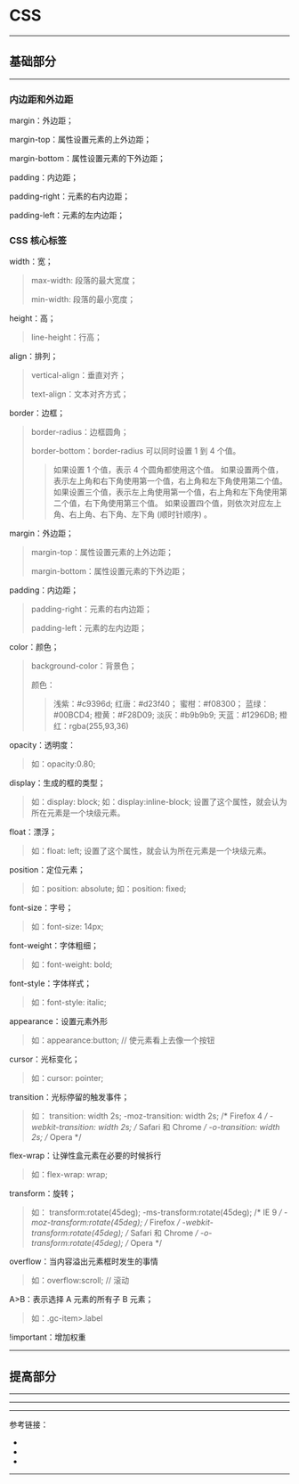 # CSS

---

## 基础部分

---

### 内边距和外边距

margin：外边距；

margin-top：属性设置元素的上外边距；

margin-bottom：属性设置元素的下外边距；

padding：内边距；

padding-right：元素的右内边距；

padding-left：元素的左内边距；

### CSS 核心标签

width：宽；
> max-width: 段落的最大宽度；
>
> min-width: 段落的最小宽度；

height：高；
> line-height：行高；

align：排列；
> vertical-align：垂直对齐；
>
> text-align：文本对齐方式；

border：边框；
> border-radius：边框圆角；
>
> border-bottom：border-radius 可以同时设置 1 到 4 个值。
> > 如果设置 1 个值，表示 4 个圆角都使用这个值。
> > 如果设置两个值，表示左上角和右下角使用第一个值，右上角和左下角使用第二个值。
> > 如果设置三个值，表示左上角使用第一个值，右上角和左下角使用第二个值，右下角使用第三个值。
> > 如果设置四个值，则依次对应左上角、右上角、右下角、左下角 (顺时针顺序) 。

margin：外边距；
> margin-top：属性设置元素的上外边距；
>
> margin-bottom：属性设置元素的下外边距；

padding：内边距；
> padding-right：元素的右内边距；
>
> padding-left：元素的左内边距；

color：颜色；
> background-color：背景色；
>
> 颜色：
> > 浅紫：#c9396d;
> > 红唐：#d23f40；
> > 蜜柑：#f08300；
> > 蓝绿：#00BCD4;
> > 橙黄：#F28D09;
> > 淡灰：#b9b9b9;
> > 天蓝：#1296DB;
> > 橙红：rgba(255,93,36)

opacity：透明度：
> 如：opacity:0.80;

display：生成的框的类型；
> 如：display: block;
> 如：display:inline-block; 设置了这个属性，就会认为所在元素是一个块级元素。

float：漂浮；
> 如：float: left; 设置了这个属性，就会认为所在元素是一个块级元素。

position：定位元素；
> 如：position: absolute;
> 如：position: fixed;

font-size：字号；
> 如：font-size: 14px;

font-weight：字体粗细；
> 如：font-weight: bold;

font-style：字体样式；
> 如：font-style: italic;

appearance：设置元素外形
> 如：appearance:button; // 使元素看上去像一个按钮

cursor：光标变化；
> 如：cursor: pointer;

transition：光标停留的触发事件；
> 如：
> transition: width 2s;
> -moz-transition: width 2s; /* Firefox 4 */
> -webkit-transition: width 2s; /* Safari 和 Chrome */
> -o-transition: width 2s; /* Opera */

flex-wrap：让弹性盒元素在必要的时候拆行
> 如：flex-wrap: wrap;

transform：旋转；
> 如：
> transform:rotate(45deg);
> -ms-transform:rotate(45deg); /* IE 9 */
> -moz-transform:rotate(45deg); /* Firefox */
> -webkit-transform:rotate(45deg); /* Safari 和 Chrome */
> -o-transform:rotate(45deg); /* Opera */

overflow：当内容溢出元素框时发生的事情
> 如：overflow:scroll; // 滚动

A>B：表示选择 A 元素的所有子 B 元素；
> 如：.gc-item>.label

!important：增加权重

---

## 提高部分

---

---







---

参考链接：

- []()
- []()
- []()

---













